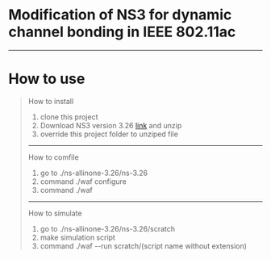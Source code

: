 # Modification of NS3 for dynamic channel bonding in IEEE 802.11ac
***
# How to use
> How to install
> 1. clone this project
> 2. Download NS3 version 3.26 [link](https://www.nsnam.org/releases/ns-allinone-3.26.tar.bz2) and unzip
> 3. override this project folder to unziped file
> ***
> How to comfile
> 1. go to ./ns-allinone-3.26/ns-3.26
> 2. command ./waf configure
> 3. command ./waf
> ***
> How to simulate
> 1. go to ./ns-allinone-3.26/ns-3.26/scratch
> 2. make simulation script
> 3. command ./waf --run scratch/(script name without extension) 
